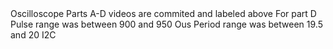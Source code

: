 <head> Oscilloscope </head>
Parts A-D videos are commited and labeled above <b></b>
For part D Pulse range was between 900 and 950 Ous
Period range was between 19.5 and 20
<head> I2C </head>
